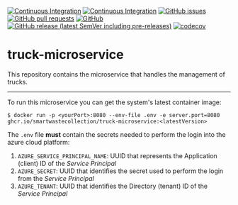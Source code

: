 [![Continuous Integration](https://github.com/SmartWasteCollection/truck-microservice/actions/workflows/ci.yml/badge.svg?event=push)](https://github.com/SmartWasteCollection/truck-microservice/actions/workflows/ci.yml)
[![Continuous Integration](https://github.com/SmartWasteCollection/truck-microservice/actions/workflows/cd.yml/badge.svg?event=push)](https://github.com/SmartWasteCollection/truck-microservice/actions/workflows/cd.yml)
[![GitHub issues](https://img.shields.io/github/issues-raw/SmartWasteCollection/truck-microservice?style=plastic)](https://github.com/SmartWasteCollection/truck-microservice/issues)
[![GitHub pull requests](https://img.shields.io/github/issues-pr-raw/SmartWasteCollection/truck-microservice?style=plastic)](https://github.com/SmartWasteCollection/truck-microservice/pulls)
[![GitHub](https://img.shields.io/github/license/SmartWasteCollection/truck-microservice?style=plastic)](/LICENSE)
[![GitHub release (latest SemVer including pre-releases)](https://img.shields.io/github/v/release/SmartWasteCollection/truck-microservice?include_prereleases&style=plastic)](https://github.com/SmartWasteCollection/truck-microservice/releases)
[![codecov](https://codecov.io/gh/SmartWasteCollection/truck-microservice/branch/main/graph/badge.svg?token=UQUXZY4BEO)](https://codecov.io/gh/SmartWasteCollection/truck-microservice)

# truck-microservice

This repository contains the microservice that handles the management of trucks.

---

To run this microservice you can get the system's latest container image:

```
$ docker run -p <yourPort>:8080 --env-file .env -e server.port=8080 ghcr.io/smartwastecollection/truck-microservice:<latestVersion>
```

The `.env` file **must** contain the secrets needed to perform the login into the azure cloud platform:

1. `AZURE_SERVICE_PRINCIPAL_NAME`: UUID that represents the Application (client) ID of the _Service Principal_
2. `AZURE_SECRET`: UUID that identifies the secret used to perform the login from the _Service Principal_
3. `AZURE_TENANT`: UUID that identifies the Directory (tenant) ID of the _Service Principal_
